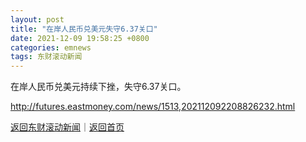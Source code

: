 ```yaml
---
layout: post
title: "在岸人民币兑美元失守6.37关口"
date: 2021-12-09 19:58:25 +0800
categories: emnews
tags: 东财滚动新闻
---
```


在岸人民币兑美元持续下挫，失守6.37关口。

<http://futures.eastmoney.com/news/1513,202112092208826232.html>

[返回东财滚动新闻](//finews.withounder.com/emnews/)｜[返回首页](//finews.withounder.com/)